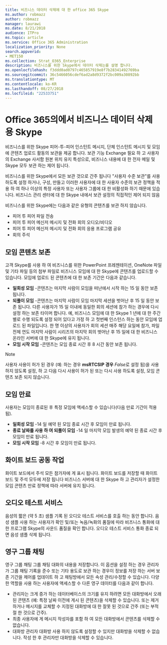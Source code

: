 ```yaml
---
title: 비즈니스 데이터 삭제에 대 한 office 365 Skype
ms.author: robmazz
author: robmazz
manager: laurawi
ms.date: 8/21/2018
audience: ITPro
ms.topic: article
ms.service: Office 365 Administration
localization_priority: None
search.appverid:
- MET150
ms.collection: Strat_O365_Enterprise
description: 비즈니스를 위한 Skype에서 데이터 삭제는를 설명 합니다.
ms.openlocfilehash: f3ddd0ad0797c465857919e8f7b28341492769ba
ms.sourcegitcommit: 36c5466056cdef6ad2a8d9372f2bc009a30892bb
ms.translationtype: MT
ms.contentlocale: ko-KR
ms.lasthandoff: 08/27/2018
ms.locfileid: "22533751"
---
```

# <a name="skype-for-business-data-deletion-in-office-365"></a>Office 365의에서 비즈니스 데이터 삭제 용 Skype

비즈니스를 위한 Skype 피어-투-피어 인스턴트 메시지, 단체 인스턴트 메시지 및 모임에 콘텐츠 업로드 활동의 보관을 제공 합니다. 보관 기능 Exchange 필요 하 고 사용자의 Exchange 사서함 원본 위치 유지 특성으로, 비즈니스 내용에 대 한 전자 메일 및 Skype 모두 보관 하는 제어 됩니다.

비즈니스를 위한 Skype에서 모든 보관 것으로 간주 됩니다 "사용자 수준 보관"를 사용 하도록 설정 하거나, 구성, 만들고 이러한 사용자에 대 한 사용자 수준의 보관 정책을 적용 하 여 하나 이상의 특정 사용자 또는 사용자 그룹에 대 한 비활성화 하기 때문에 있습니다. 비즈니스 관리 센터에 대 한 Skype 내에서 보관 설정의 직접적인 제어 되지 않음

비즈니스를 위한 Skype에는 다음과 같은 유형의 콘텐츠를 보관 하지 않습니다. 
- 피어 투 피어 파일 전송
- 피어 투 피어 메신저 메시지 및 전화 회의 오디오/비디오
- 피어 투 피어 메신저 메시지 및 전화 회의 응용 프로그램 공유
- 회의 주석 

## <a name="meeting-content-retention"></a>모임 콘텐츠 보존
고객 Skype를 사용 하 여 비즈니스를 위한 PowerPoint 프레젠테이션, OneNote 파일 및 기타 파일 등의 첨부 파일로 비즈니스 모임에 대 한 Skype에 콘텐츠를 업로드할 수 있습니다. 모임에 업로드 된 콘텐츠에 대 한 보존 기간은 다음과 같습니다.
- **일회성 모임** -콘텐츠는 마지막 사람이 모임을 떠난에서 시작 하는 15 일 동안 보존 됩니다.
- **되풀이 모임** -콘텐츠는 마지막 사람이 모임 마지막 세션을 벗어난 후 15 일 동안 보존 됩니다. 다른 사용자가 15 일 이내에 동일한 회의 세션에 참가 하는 경우에 다시 설정 하는 보존 타이머 합니다. 예, 비즈니스 모임에 대 한 Skype 1 년에 대 한 주간 별로 수행 되도록 설정 되어 있다고 가정 하 고 첫번째 인스턴스 하는 동안 모임에 업로드 된 파일입니다. 한 명 이상의 사용자가 회의 세션 매주 해당 요일에 참가, 파일 전체 연도 마지막 사람이 시리즈의 마지막 회의 벗어난 후 15 일에 대 한 비즈니스 온라인 서버에 대 한 Skype에 유지 됩니다.
- **모임 시작 모임** -콘텐츠는 모임 종료 시간 후 8 시간 동안 보존 됩니다.

> [!NOTE]
> 사용자 사용이 허가 된 경우 (예: 하는 경우 **msRTCSIP 경우** *False*로 설정 됨)을 사용 하지 않도록 설정, 하 고 다음 다시 사용이 허가 된 또는 다시 사용 하도록 설정, 모임 콘텐츠 보존 되지 않습니다.

## <a name="meeting-expiration"></a>모임 만료
사용자는 모임이 종료된 후 특정 모임에 액세스할 수 있습니다(다음 만료 기간이 적용됨).
- **일회성 모임** -14 일 예약 된 모임 종료 시간 후 모임이 만료 됩니다.
- **종료 날짜를 사용 하 여 되풀이 모임** -14 일 마지막 모임 발생의 예약 된 종료 시간 후 모임이 만료 됩니다.
- **모임 시작 모임** -8 시간 후 모임이 만료 됩니다.

## <a name="whiteboard-collaboration"></a>화이트 보드 공동 작업
화이트 보드에서 주석 모든 참가자에 게 표시 됩니다. 화이트 보드를 저장할 때 화이트 보드 및 주석 모두에 저장 됩니다 비즈니스 서버에 대 한 Skype 하 고 관리자가 설정한 모임 콘텐츠 만료 정책에 따라 서버에 유지 됩니다.

## <a name="audio-test-service"></a>오디오 테스트 서비스
음성의 짧은 (약 5 초) 샘플 기록 된 오디오 테스트 서비스를 호출 하는 동안 합니다. 음성 샘플 사용 하는 사용자가 확인 및/또는 녹음/녹화의 품질에 따라 비즈니스 통화에 대 한 프로그램 Skype의 사운드 품질을 확인 합니다. 오디오 테스트 서비스 통화 종료 되 면 음성 샘플 삭제 됩니다.

## <a name="persistent-group-chat"></a>영구 그룹 채팅
영구 그룹 채팅 그룹 채팅 대화의 내용을 저장합니다. 이 옵션을 설정 하는 경우 관리자가 그룹 채팅 기록을 준수 또는 기타 용도로 보관 하는 경우이 정보를 저장 하는 서버 보존 기간을 제어를 업데이트 하 고 채팅방에서 모든 속성 관리/수정할 수 있습니다. 다양 한 역할을 사용 하는 사용자에 액세스할 수 다른 영구 데이터를 다음과 같이 합니다.
- 관리자는 크게 증가 하는 데이터베이스의 크기를 유지 하려면 모든 대화방에서 오래 된 콘텐츠 (예: 특정 날짜 이전에 게시 된 콘텐츠)을 삭제할 수 있습니다. 또는 제거 하거나 메시지를 교체할 수 지정된 대화방에 대 한 잘못 된 것으로 간주 (또는 부적절 한 것으로 간주).
- 최종 사용자에 게 메시지 작성자를 포함 하 여 모든 대화방에서 콘텐츠를 삭제할 수 없습니다.
- 대화방 관리자 대화방 사용 하지 않도록 설정할 수 있지만 대화방을 삭제할 수 없습니다. 작성 한 후 관리자만 대화방을 삭제할 수 있습니다.